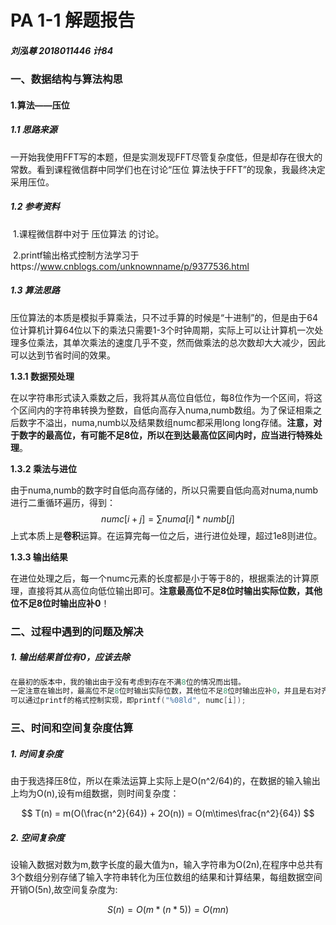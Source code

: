# **PA 1-1 解题报告**

##### 刘泓尊   2018011446   计84

### 一、数据结构与算法构思

#### 1.算法——压位

##### **1.1 思路来源**

​		一开始我使用FFT写的本题，但是实测发现FFT尽管复杂度低，但是却存在很大的常数。看到课程微信群中同学们也在讨论“压位 算法快于FFT”的现象，我最终决定采用压位。

##### **1.2 参考资料**

​		1.课程微信群中对于 压位算法 的讨论。

​		2.printf输出格式控制方法学习于https://www.cnblogs.com/unknownname/p/9377536.html

##### **1.3 算法思路**

​		压位算法的本质是模拟手算乘法，只不过手算的时候是“十进制”的，但是由于64位计算机计算64位以下的乘法只需要1-3个时钟周期，实际上可以让计算机一次处理多位乘法，其单次乘法的速度几乎不变，然而做乘法的总次数却大大减少，因此可以达到节省时间的效果。

**1.3.1 数据预处理**

​		在以字符串形式读入乘数之后，我将其从高位自低位，每8位作为一个区间，将这个区间内的字符串转换为整数，自低向高存入numa,numb数组。为了保证相乘之后数字不溢出，numa,numb以及结果数组numc都采用long long存储。**注意，对于数字的最高位，有可能不足8位，所以在到达最高位区间内时，应当进行特殊处理**。

**1.3.2 乘法与进位**

​		由于numa,numb的数字时自低向高存储的，所以只需要自低向高对numa,numb进行二重循环遍历，得到：
$$
numc[i+j] = \sum {numa[i]*numb[j]}
$$
​		上式本质上是**卷积**运算。在运算完每一位之后，进行进位处理，超过1e8则进位。

**1.3.3 输出结果**

​		在进位处理之后，每一个numc元素的长度都是小于等于8的，根据乘法的计算原理，直接将其从高位向低位输出即可。**注意最高位不足8位时输出实际位数，其他位不足8位时输出应补0**！

### **二、过程中遇到的问题及解决**

##### 1. 输出结果首位有0，应该去除	

```C++
在最初的版本中，我的输出由于没有考虑到存在不满8位的情况而出错。
一定注意在输出时，最高位不足8位时输出实际位数，其他位不足8位时输出应补0，并且是右对齐的。
可以通过printf的格式控制实现，即printf("%08ld", numc[i]);
```

### **三、时间和空间复杂度估算**

##### **1. 时间复杂度**

​		由于我选择压8位，所以在乘法运算上实际上是O(n^2/64)的，在数据的输入输出上均为O(n),设有m组数据，则时间复杂度：

$$
T(n) = m(O(\frac{n^2}{64}) + 2O(n)) = O(m\times\frac{n^2}{64})
$$

##### **2. 空间复杂度**

​		设输入数据对数为m,数字长度的最大值为n，输入字符串为O(2n),在程序中总共有3个数组分别存储了输入字符串转化为压位数组的结果和计算结果，每组数据空间开销O(5n),故空间复杂度为:

$$
S(n) = O(m*(n*5)) = O(mn)
$$

